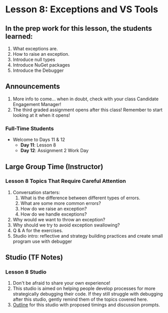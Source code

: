 # Lesson 8: Exceptions and VS Tools

## In the prep work for this lesson, the students learned:

1. What exceptions are.
1. How to raise an exception.
1. Introduce null types
1. Introduce NuGet packages
1. Introduce the Debugger

## Announcements

1. More info to come... when in doubt, check with your class Candidate Engagement Manager!
1. The third graded assignment opens after this class! Remember to start looking at it when it opens!

### Full-Time Students
* Welcome to Days 11 & 12
   * **Day 11**: Lesson 8
   * **Day 12**: Assignment 2 Work Day 

## Large Group Time (Instructor)

### Lesson 8 Topics That Require Careful Attention

1. Conversation starters:
   1. What is the difference between different types of errors.
   1. What are some more common errors?
   1. How do we raise an exception?
   1. How do we handle exceptions?
1. Why would we want to throw an exception?
1. Why should we try to avoid exception swallowing?
1. Q & A for the exercises.
1. Studio intro: reflective and strategy building practices and create small program use with debugger

## Studio (TF Notes)

### Lesson 8 Studio

1. Don't be afraid to share your own experience!
1. This studio is aimed on helping people develop processes for more strategically debugging their code. If they still struggle with debugging after this studio, gently remind them of the topics covered here.
1. [Outline](https://github.com/LaunchCodeEducation/intro-to-professional-web-dev-wiki/blob/master/wiki-materials/Strategic%20Debugging%20Studio.pdf) for this studio with proposed timings and discussion prompts.
